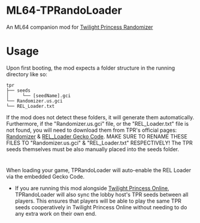 # ML64-TPRandoLoader
 An ML64 companion mod for [Twilight Princess Randomizer](https://tprandomizer.com/)

 # Usage
 Upon first booting, the mod expects a folder structure in the running directory like so: 

 ```
tpr
├── seeds
│     └── [seedName].gci
└── Randomizer.us.gci
└── REL_Loader.txt
 ```
 
 If the mod does not detect these folders, it will generate them automatically. Furthermore, if the "Randomizer.us.gci" file, or the "REL_Loader.txt" file is not found, you will need to download them from TPR's official pages: [Randomizer](https://tprandomizer.com/downloads/) & [REL_Loader Gecko Code](https://wiki.tprandomizer.com/index.php?title=REL_Loader). 
 MAKE SURE TO RENAME THESE FILES TO "Randomizer.us.gci" & "REL_Loader.txt" RESPECTIVELY! The TPR seeds themselves must be also manually placed into the seeds folder.

#
 When loading your game, TPRandoLoader will auto-enable the REL Loader via the embedded Gecko Code. 
 - If you are running this mod alongside [Twilight Princess Online](https://github.com/hylian-modding/TwilightPrincessOnline), TPRandoLoader will also sync the lobby host's TPR seeds between all players. This ensures that players will be able to play the same TPR seeds cooperatively in Twilight Princess Online without needing to do any extra work on their own end.
